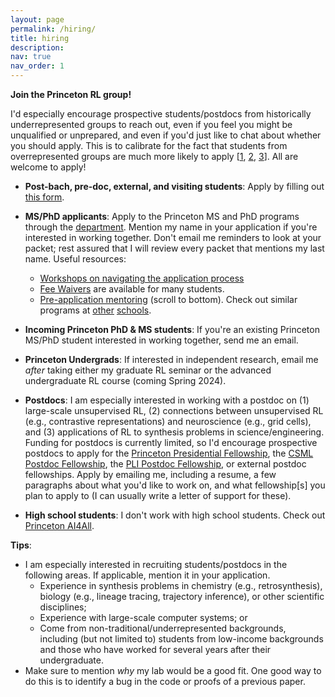 ```yaml
---
layout: page
permalink: /hiring/
title: hiring
description:
nav: true
nav_order: 1
---
```


**Join the Princeton RL group!** 

I'd especially encourage prospective students/postdocs from historically underrepresented groups to reach out, even if you feel you might be unqualified or unprepared, and even if you'd just like to chat about whether you should apply. This is to calibrate for the fact that students from overrepresented groups are much more likely to apply [[1](https://hbr.org/2014/08/why-women-dont-apply-for-jobs-unless-theyre-100-qualified), [2](https://www.aeaweb.org/articles?id=10.1257/aer.p20151114), [3](https://onlinelibrary.wiley.com/doi/10.1111/j.1540-6210.2007.00715.x)]. All are welcome to apply!

* **Post-bach, pre-doc, external, and visiting students**: Apply by filling out [this form](https://forms.gle/3niFhYGbTNagi9K36).
* **MS/PhD applicants**: Apply to the Princeton MS and PhD programs through the [department](https://www.cs.princeton.edu/grad/admissions-requirements). Mention my name in your application if you're interested in working together. Don't email me reminders to look at your packet; rest assured that I will review every packet that mentions my last name. Useful resources:
    * [Workshops on navigating the application process](https://engineering.princeton.edu/diversity-and-inclusion/events)
    * [Fee Waivers](https://gradschool.princeton.edu/admission-onboarding/prepare/deadlines-and-fees) are available for many students.
    * [Pre-application mentoring](https://www.cs.princeton.edu/grad/admissions-requirements) (scroll to bottom). Check out similar programs at [other](https://oge.mit.edu/community-diversity/prospective-students/graduate-application-assistance-programs-gaap/) [schools](https://www.cs.washington.edu/academics/phd/admissions/pams).

* **Incoming Princeton PhD & MS students**: If you're an existing Princeton MS/PhD student interested in working together, send me an email.
* **Princeton Undergrads**: If interested in independent research, email me _after_ taking either my graduate RL seminar or the advanced undergraduate RL course (coming Spring 2024).
* **Postdocs**: I am especially interested in working with a postdoc on (1) large-scale unsupervised RL, (2) connections between unsupervised RL (e.g., contrastive representations) and neuroscience (e.g., grid cells), and (3) applications of RL to synthesis problems in science/engineering. Funding for postdocs is currently limited, so I'd encourage prospective postdocs to apply for the [Princeton Presidential Fellowship](https://dof.princeton.edu/diversity-and-inclusion/talent-pathway-programs/presidential-postdoctoral-research-fellows), the [CSML Postdoc Fellowship](https://csml.princeton.edu/news/postdoctoral-research-associate), the [PLI Postdoc Fellowship](https://pli.princeton.edu/people/postdoctoral-researchers), or external postdoc fellowships. Apply by emailing me, including a resume, a few paragraphs about what you'd like to work on, and what fellowship[s] you plan to apply to (I can usually write a letter of support for these).
* **High school students**: I don't work with high school students. Check out [Princeton AI4All](https://ai4all.princeton.edu/).

**Tips**:
* I am especially interested in recruiting students/postdocs in the following areas. If applicable, mention it in your application.
    * Experience in synthesis problems in chemistry (e.g., retrosynthesis), biology (e.g., lineage tracing, trajectory inference), or other scientific disciplines;
    * Experience with large-scale computer systems; or
    * Come from non-traditional/underrepresented backgrounds, including (but not limited to) students from low-income backgrounds and those who have worked for several years after their undergraduate.
* Make sure to mention _why_ my lab would be a good fit. One good way to do this is to identify a bug in the code or proofs of a previous paper.
